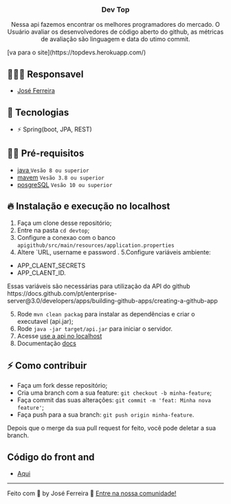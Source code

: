 
<h3 align="center">
  Dev Top
</h3>

<p align="center">Nessa api fazemos encontrar os melhores programadores do
mercado. O Usuário avaliar os desenvolvedores de código aberto do github,
as métricas de avaliação são linguagem e data do utimo commit.</p>
 [va para o site](https://topdevs.herokuapp.com/)


## 👨🏼‍💻 Responsavel

- [José Ferreira](https://github.com/joseferreira01/)

## 🚀 Tecnologias

- ⚡ Spring(boot, JPA, REST)

## ✋🏻 Pré-requisitos

- [java ](https://www.java.com/pt-BR/) `Vesão 8 ou superior`
- [mavem](https://maven.apache.org/) `Vesão 3.8 ou superior`
- [posgreSQL](https://www.postgresql.org/) `Vesão 10 ou superior`

## 🔥 Instalação e execução no localhost

1. Faça um clone desse repositório;
2. Entre na pasta `cd devtop`;
3. Configure a conexao com o banco `apigithub/src/main/resources/application.properties`
4. Altere `URL, username e password .
5.Configure variáveis ambiente:
- APP_CLAENT_SECRETS
- APP_CLAENT_ID.
<p>
Essas variáveis são necessárias para utilização da API do github https://docs.github.com/pt/enterprise-server@3.0/developers/apps/building-github-apps/creating-a-github-app
</p>

5. Rode `mvn clean packag` para instalar as dependências e criar o executavel (api.jar);
6. Rode `java -jar target/api.jar` para iniciar o servidor.
7. Acesse  [use a api no localhost](http://localhost:8080/api/user)
8. Documentação [docs](http://localhost:8080/v2/api-docs)



## ⚡️ Como contribuir

- Faça um fork desse repositório;
- Cria uma branch com a sua feature: `git checkout -b minha-feature`;
- Faça commit das suas alterações: `git commit -m 'feat: Minha nova feature'`;
- Faça push para a sua branch: `git push origin minha-feature`.

Depois que o merge da sua pull request for feito, você pode deletar a sua branch.

##  Código do front and 
- [Aqui ](https://github.com/joseferreira01/devtop-front)

---

Feito com 💖 by José Ferreira 👋 [Entre na nossa comunidade!](https://github.com/joseferreira01/)
